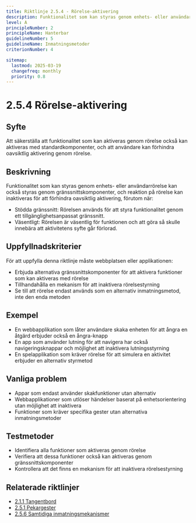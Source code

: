 ```yaml
---
title: Riktlinje 2.5.4 - Rörelse-aktivering
description: Funktionalitet som kan styras genom enhets- eller användarrörelse kan också styras genom gränssnittskomponenter, och reaktion på rörelse kan inaktiveras för att förhindra oavsiktlig aktivering.
level: A
principleNumber: 2
principleName: Hanterbar
guidelineNumber: 5
guidelineName: Inmatningsmetoder
criterionNumber: 4

sitemap:
  lastmod: 2025-03-19
  changefreq: monthly
  priority: 0.8
---
```


# 2.5.4 Rörelse-aktivering

## Syfte

Att säkerställa att funktionalitet som kan aktiveras genom rörelse också kan aktiveras med standardkomponenter, och att användare kan förhindra oavsiktlig aktivering genom rörelse.

## Beskrivning

Funktionalitet som kan styras genom enhets- eller användarrörelse kan också styras genom gränssnittskomponenter, och reaktion på rörelse kan inaktiveras för att förhindra oavsiktlig aktivering, förutom när:

- Stödda gränssnitt: Rörelsen används för att styra funktionalitet genom ett tillgänglighetsanpassat gränssnitt.
- Väsentligt: Rörelsen är väsentlig för funktionen och att göra så skulle innebära att aktivitetens syfte går förlorad.

## Uppfyllnadskriterier

För att uppfylla denna riktlinje måste webbplatsen eller applikationen:

- Erbjuda alternativa gränssnittskomponenter för att aktivera funktioner som kan aktiveras med rörelse
- Tillhandahålla en mekanism för att inaktivera rörelsestyrning
- Se till att rörelse endast används som en alternativ inmatningsmetod, inte den enda metoden

## Exempel

- En webbapplikation som låter användare skaka enheten för att ångra en åtgärd erbjuder också en ångra-knapp
- En app som använder lutning för att navigera har också navigeringsknappar och möjlighet att inaktivera lutningsstyrning
- En spelapplikation som kräver rörelse för att simulera en aktivitet erbjuder en alternativ styrmetod

## Vanliga problem

- Appar som endast använder skakfunktioner utan alternativ
- Webbapplikationer som utlöser händelser baserat på enhetsorientering utan möjlighet att inaktivera
- Funktioner som kräver specifika gester utan alternativa inmatningsmetoder

## Testmetoder

- Identifiera alla funktioner som aktiveras genom rörelse
- Verifiera att dessa funktioner också kan aktiveras genom gränssnittskomponenter
- Kontrollera att det finns en mekanism för att inaktivera rörelsestyrning

## Relaterade riktlinjer

- [2.1.1 Tangentbord](/wcag/2/1/1/tangentbord)
- [2.5.1 Pekargester](/wcag/2/5/1/pekargester)
- [2.5.6 Samtidiga inmatningsmekanismer](/wcag/2/5/6/samtidiga-inmatningsmekanismer)
